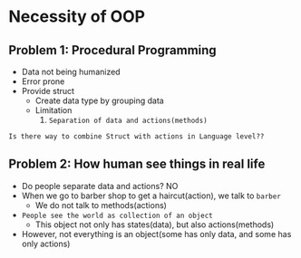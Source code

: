 # Necessity of OOP
## Problem 1: Procedural Programming
- Data not being humanized
- Error prone
- Provide struct
    - Create data type by grouping data
    - Limitation
        1. `Separation of data and actions(methods)`

`Is there way to combine Struct with actions in Language level??`

## Problem 2: How human see things in real life
- Do people separate data and actions? NO
- When we go to barber shop to get a haircut(action), we talk to `barber`
    - We do not talk to methods(actions)
- `People see the world as collection of an object`
    - This object not only has states(data), but also actions(methods)
- However, not everything is an object(some has only data, and some has only actions)

    

 
  